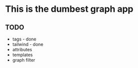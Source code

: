 # This is the dumbest graph app

## TODO

- tags - done
- tailwind - done
- attributes
- templates
- graph filter
